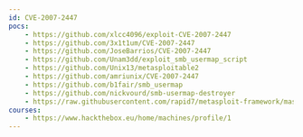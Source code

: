 ```yaml
---
id: CVE-2007-2447
pocs:
    - https://github.com/xlcc4096/exploit-CVE-2007-2447
    - https://github.com/3x1t1um/CVE-2007-2447
    - https://github.com/JoseBarrios/CVE-2007-2447
    - https://github.com/Unam3dd/exploit_smb_usermap_script
    - https://github.com/Unix13/metasploitable2
    - https://github.com/amriunix/CVE-2007-2447
    - https://github.com/b1fair/smb_usermap
    - https://github.com/nickvourd/smb-usermap-destroyer
    - https://raw.githubusercontent.com/rapid7/metasploit-framework/master/modules/exploits/multi/samba/usermap_script.rb
courses:
    - https://www.hackthebox.eu/home/machines/profile/1
---
```

